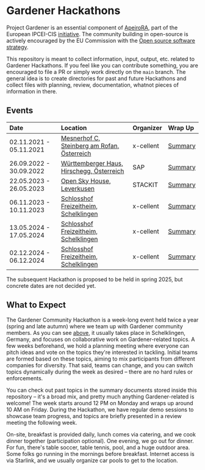 # Gardener Hackathons

Project Gardener is an essential component of [ApeiroRA](https://apeirora.eu), part of the European IPCEI-CIS [initiative](https://www.bmwk.de/Redaktion/EN/Artikel/Industry/ipcei-cis.html).
The community building in open-source is actively encouraged by the EU Commission with the [Open source software strategy](https://commission.europa.eu/about-european-commission/departments-and-executive-agencies/digital-services/open-source-software-strategy_en).

This repository is meant to collect information, input, output, etc. related to Gardener Hackathons.
If you feel like you can contribute something, you are encouraged to file a PR or simply work directly on the `main` branch.
The general idea is to create directories for past and future Hackathons and collect files with planning, review, documentation, whatnot pieces of information in there.

## Events

| Date                    | Location                                                                        | Organizer | Wrap Up                                   |
|:------------------------|:--------------------------------------------------------------------------------|:----------|:------------------------------------------|
| 02.11.2021 - 05.11.2021 | [Mesnerhof C, Steinberg am Rofan, Österreich](https://www.mesnerhof-c.at/)      | x-cellent | [Summary](2021-11_Steinberg/README.md)    |
| 26.09.2022 - 30.09.2022 | [Württemberger Haus, Hirschegg, Österreich](https://www.wuerttembergerhaus.de/) | SAP       | [Summary](2022-09_Hirschegg/README.md)    |
| 22.05.2023 - 26.05.2023 | [Open Sky House, Leverkusen](https://www.openskyhouse.org/)                     | STACKIT   | [Summary](2023-05_Leverkusen/README.md)   |
| 06.11.2023 - 10.11.2023 | [Schlosshof Freizeitheim, Schelklingen](https://www.schlosshof-info.de/)        | x-cellent | [Summary](2023-11_Schelklingen/README.md) |
| 13.05.2024 - 17.05.2024 | [Schlosshof Freizeitheim, Schelklingen](https://www.schlosshof-info.de/)        | x-cellent | [Summary](2024-05_Schelklingen/README.md) |
| 02.12.2024 - 06.12.2024 | [Schlosshof Freizeitheim, Schelklingen](https://www.schlosshof-info.de/)        | x-cellent | [Summary](2024-12_Schelklingen/README.md) |

The subsequent Hackathon is proposed to be held in spring 2025, but concrete dates are not decided yet.

## What to Expect

The Gardener Community Hackathon is a week-long event held twice a year (spring and late autumn) where we team up with Gardener community members. As you can see [above](#events), it usually takes place in Schelklingen, Germany, and focuses on collaborative work on Gardener-related topics. A few weeks beforehand, we hold a planning meeting where everyone can pitch ideas and vote on the topics they're interested in tackling. Initial teams are formed based on these topics, aiming to mix participants from different companies for diversity. That said, teams can change, and you can switch topics dynamically during the week as desired – there are no hard rules or enforcements.

You can check out past topics in the summary documents stored inside this repository – it's a broad mix, and pretty much anything Gardener-related is welcome! The week starts around 12 PM on Monday and wraps up around 10 AM on Friday. During the Hackathon, we have regular demo sessions to showcase team progress, and topics are briefly presented in a review meeting the following week.

On-site, breakfast is provided daily, lunch comes via catering, and we cook dinner together (participation optional). One evening, we go out for dinner. For fun, there's table soccer, table tennis, pool, and a huge outdoor area. Some folks go running in the mornings before breakfast. Internet access is via Starlink, and we usually organize car pools to get to the location.
